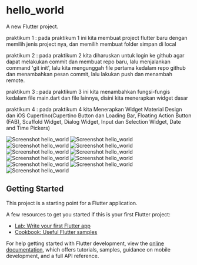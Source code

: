 # hello_world

A new Flutter project.

praktikum 1 :
pada praktikum 1 ini kita membuat project flutter baru dengan memilih jenis project nya, dan memilih membuat folder simpan di local

praktikum 2 :
pada praktikum 2 kita diharuskan untuk login ke github agar dapat melakukan commit dan membuat repo baru, lalu menjalankan command 'git init', lalu kita mengunggah file pertama kedalam repo github dan menambahkan pesan commit, lalu lakukan push dan menambah remote.

praktikum 3 :
pada praktikum 3 ini kita menambahkan fungsi-fungis kedalam file main.dart dan file lainnya, disini kita menerapkan widget dasar

praktikum 4 :
pada praktikum 4 kita Menerapkan Widget Material Design dan iOS Cupertino(Cupertino Button dan Loading Bar, Floating Action Button (FAB), Scaffold Widget, Dialog Widget, Input dan Selection Widget, Date and Time Pickers)


![Screenshot hello_world](images/01.png)
![Screenshot hello_world](images/02.png)
![Screenshot hello_world](images/03.png)
![Screenshot hello_world](images/04.png)
![Screenshot hello_world](images/05.png)
![Screenshot hello_world](images/06.png)
![Screenshot hello_world](images/07.png)
![Screenshot hello_world](images/08.png)
![Screenshot hello_world](images/09.png)
![Screenshot hello_world](images/10.png)
![Screenshot hello_world](images/11.png)

## Getting Started

This project is a starting point for a Flutter application.

A few resources to get you started if this is your first Flutter project:

- [Lab: Write your first Flutter app](https://docs.flutter.dev/get-started/codelab)
- [Cookbook: Useful Flutter samples](https://docs.flutter.dev/cookbook)

For help getting started with Flutter development, view the
[online documentation](https://docs.flutter.dev/), which offers tutorials,
samples, guidance on mobile development, and a full API reference.
